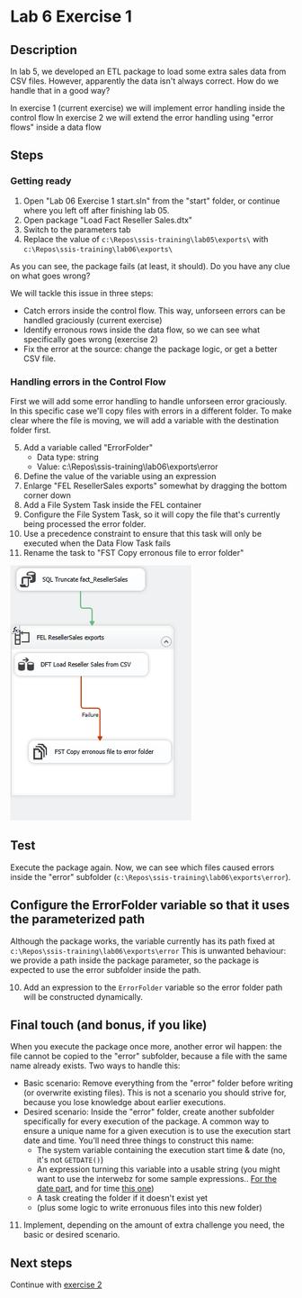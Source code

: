 # Lab 6 Exercise 1

## Description

In lab 5, we developed an ETL package to load some extra sales data from CSV files.
However, apparently the data isn't always correct. How do we handle that in a good way?

In exercise 1 (current exercise) we will implement error handling inside the control flow
In exercise 2 we will extend the error handling using "error flows" inside a data flow

## Steps

### Getting ready

1. Open "Lab 06 Exercise 1 start.sln" from the "start" folder, or continue where you left off after finishing lab 05.
2. Open package "Load Fact Reseller Sales.dtx"
3. Switch to the parameters tab
4. Replace the value of `c:\Repos\ssis-training\lab05\exports\` with `c:\Repos\ssis-training\lab06\exports\`

As you can see, the package fails (at least, it should). Do you have any clue on what goes wrong?

We will tackle this issue in three steps:

* Catch errors inside the control flow. This way, unforseen errors can be handled graciously (current exercise)
* Identify erronous rows inside the data flow, so we can see what specifically goes wrong (exercise 2)
* Fix the error at the source: change the package logic, or get a better CSV file.

### Handling errors in the Control Flow

First we will add some error handling to handle unforseen error graciously. In this specific case we'll copy files with errors in a different folder.
To make clear where the file is moving, we will add a variable with the destination folder first.

5. Add a variable called "ErrorFolder"
   * Data type: string
   * Value: c:\Repos\ssis-training\lab06\exports\error
6. Define the value of the variable using an expression
5. Enlarge "FEL ResellerSales exports" somewhat by dragging the bottom corner down
6. Add a File System Task inside the FEL container
7. Configure the File System Task, so it will copy the file that's currently being processed the error folder.
8. Use a precedence constraint to ensure that this task will only be executed when the Data Flow Task fails
9. Rename the task to "FST Copy erronous file to error folder"

![Control flow with error handling](img/01_controlflowerrorhandling.png)

## Test

Execute the package again. Now, we can see which files caused errors inside the "error" subfolder (`c:\Repos\ssis-training\lab06\exports\error`).

## Configure the ErrorFolder variable so that it uses the parameterized path

Although the package works, the variable currently has its path fixed at `c:\Repos\ssis-training\lab06\exports\error`
This is unwanted behaviour: we provide a path inside the package parameter, so the package is expected to use the error subfolder inside the path.

10. Add an expression to the `ErrorFolder` variable so the error folder path will be constructed dynamically.

## Final touch (and bonus, if you like)

When you execute the package once more, another error wil happen: the file cannot be copied to the "error" subfolder, because a file with the same name already exists. Two ways to handle this:

* Basic scenario: Remove everything from the "error" folder before writing (or overwrite existing files). This is not a scenario you should strive for, because you lose knowledge about earlier executions.
* Desired scenario: Inside the "error" folder, create another subfolder specifically for every execution of the package. A common way to ensure a unique name for a given execution is to use the execution start date and time. You'll need three things to construct this name:
  * The system variable containing the execution start time & date (no, it's not `GETDATE()`)
  * An expression turning this variable into a usable string (you might want to use the interwebz for some sample expressions.. [For the date part](https://stackoverflow.com/questions/28458910/leading-zero-with-datestamp-in-ssis-expression), and for time [this one](https://docs.microsoft.com/en-us/sql/integration-services/expressions/datepart-ssis-expression))
  * A task creating the folder if it doesn't exist yet
  * (plus some logic to write erronuous files into this new folder)
  
11. Implement, depending on the amount of extra challenge you need, the basic or desired scenario.

## Next steps

Continue with [exercise 2](../Exercise%202/Lab%206%20Exercise%202.md)
